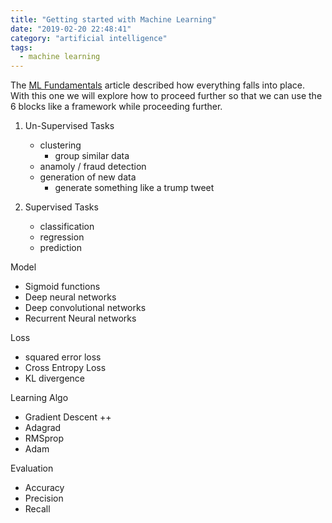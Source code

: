 ```yaml
---
title: "Getting started with Machine Learning"
date: "2019-02-20 22:48:41"
category: "artificial intelligence"
tags:
  - machine learning
---
```


The [ML Fundamentals](./machine-learning-fundamentals) article described how everything falls into place. With this one we will explore how to proceed further so that we can use the 6 blocks like a framework while proceeding further.

1. Un-Supervised Tasks

   - clustering
     - group similar data
   - anamoly / fraud detection
   - generation of new data
     - generate something like a trump tweet

2. Supervised Tasks
   - classification
   - regression
   - prediction

Model

- Sigmoid functions
- Deep neural networks
- Deep convolutional networks
- Recurrent Neural networks


Loss

- squared error loss
- Cross Entropy Loss
- KL divergence

Learning Algo

- Gradient Descent ++
- Adagrad
- RMSprop
- Adam

Evaluation

- Accuracy
- Precision
- Recall